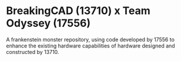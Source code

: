 # BreakingCAD (13710) x Team Odyssey (17556)

A frankenstein monster repository, using code developed by 17556 to enhance the existing hardware capabilities of hardware designed and constructed by 13710.
